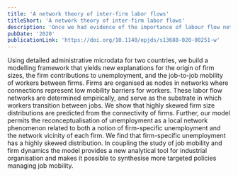 ```yaml
---
title: 'A network theory of inter-firm labor flows'
titleShort: 'A network theory of inter-firm labor flows'
description: 'Once we had evidence of the importance of labour flow networks, we wanted to give them a more formal mathematical treatment with standard tools from stochastic processes on networks. This paper develops a model that is analytically tractable and that allows to estimate a new highly granular measure: firm-specific unemployment.'
pubDate: '2020'
publicationLink: 'https://doi.org/10.1140/epjds/s13688-020-00251-w'
---
```


Using detailed administrative microdata for two countries, we build a modelling framework that yields new explanations for the origin of firm sizes, the firm contributions to unemployment, and the job-to-job mobility of workers between firms. Firms are organised as nodes in networks where connections represent low mobility barriers for workers. These labor flow networks are determined empirically, and serve as the substrate in which workers transition between jobs. We show that highly skewed firm size distributions are predicted from the connectivity of firms. Further, our model permits the reconceptualisation of unemployment as a local network phenomenon related to both a notion of firm-specific unemployment and the network vicinity of each firm. We find that firm-specific unemployment has a highly skewed distribution. In coupling the study of job mobility and firm dynamics the model provides a new analytical tool for industrial organisation and makes it possible to synthesise more targeted policies managing job mobility.